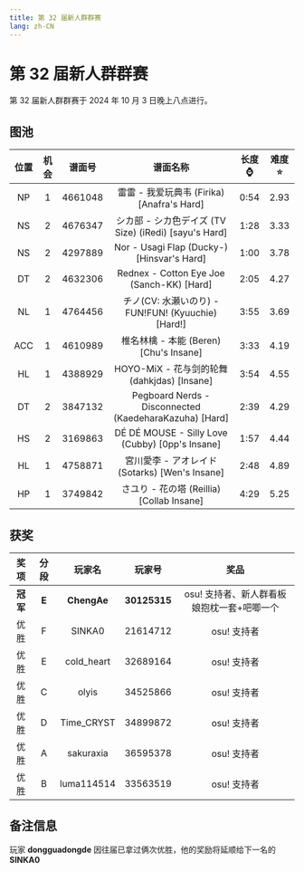 ```yaml
---
title: 第 32 届新人群群赛
lang: zh-CN
---
```

# 第 32 届新人群群赛

第 32 届新人群群赛于 2024 年 10 月 3 日晚上八点进行。

## 图池

| 位置 | 机会 | 谱面号 | 谱面名称 | 长度:watch: | 难度:star: |
| :-: | :-: | :-: | :-: | :-: | :-: |
| NP | 1 | 4661048 | 雷雷 - 我爱玩典韦 (Firika) [Anafra's Hard] | 0:54 | 2.93 |
| NS | 2 | 4676347 | シカ部 - シカ色デイズ (TV Size) (iRedi) [sayu's Hard] | 1:28 | 3.33 |
| NS | 2 | 4297889 | Nor - Usagi Flap (Ducky-) [Hinsvar's Hard] | 1:00 | 3.78 |
| DT | 2 | 4632306 | Rednex - Cotton Eye Joe (Sanch-KK) [Hard] | 2:05 | 4.27 |
| NL | 1 | 4764456 | チノ(CV: 水瀬いのり) - FUN!FUN! (Kyuuchie) [Hard!] | 3:55 | 3.69 |
| ACC | 1 | 4610989 | 椎名林檎 - 本能 (Beren) [Chu's Insane] | 3:33 | 4.19 |
| HL | 1 | 4388929 | HOYO-MiX - 花与剑的轮舞 (dahkjdas) [Insane] | 3:54 | 4.55 |
| DT | 2 | 3847132 | Pegboard Nerds - Disconnected (KaedeharaKazuha) [Hard] | 2:39 | 4.29 |
| HS | 2 | 3169863 | DÉ DÉ MOUSE - Silly Love (Cubby) [0pp's Insane] | 1:57 | 4.44 |
| HL | 1 | 4758871 | 宮川愛李 - アオレイド (Sotarks) [Wen's Insane]	| 2:48 | 4.89 |
| HP | 1 | 3749842 | さユり - 花の塔 (Reillia) [Collab Insane] | 4:29 | 5.25 |

## 获奖

| 奖项 | 分段 | 玩家名 | 玩家号 | 奖品 |
| :-: | :-: | :-: | :-: | :-: |
| **冠军** | **E** | **ChengAe** | **30125315** | osu! 支持者、新人群看板娘抱枕一套+吧唧一个 |
| 优胜 | F | SINKA0 | 21614712 | osu! 支持者 |
| 优胜 | E | cold_heart | 32689164 | osu! 支持者 |
| 优胜 | C | olyis | 34525866 | osu! 支持者 |
| 优胜 | D | Time_CRYST | 34899872 | osu! 支持者 |
| 优胜 | A | sakuraxia | 36595378 | osu! 支持者 |
| 优胜 | B | luma114514 | 33563519 | osu! 支持者 |

## 备注信息

玩家 **dongguadongde** 因往届已拿过俩次优胜，他的奖励将延顺给下一名的 **SINKA0** 
